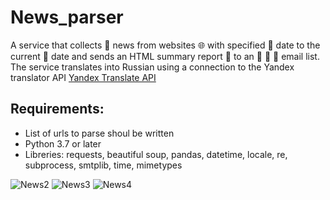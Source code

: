 # News_parser
A service that collects :mag_right: news from websites :globe_with_meridians: with specified :calendar: date to the current :calendar: date and sends an HTML summary report :bookmark_tabs: to an  :e-mail: :e-mail: :e-mail:  email list. 
The service translates into Russian using a connection to the Yandex translator API [Yandex Translate API](https://cloud.yandex.ru/docs/translate/operations/translate) 

## Requirements:
* List of urls to parse shoul be written
* Python 3.7 or later
* Libreries:  requests, beautiful soup, pandas, datetime, locale, re, subprocess, smtplib, time, mimetypes

![News2](https://user-images.githubusercontent.com/74819831/162587469-e04f952a-22a8-4491-a27b-38a5d940ce49.jpg)
![News3](https://user-images.githubusercontent.com/74819831/162587475-b4ef171f-b1e9-421f-b84e-4043713db67c.jpg)
![News4](https://user-images.githubusercontent.com/74819831/162587473-d82fce22-4fad-4d54-bd9c-30d7ad8ab8a4.jpg)

